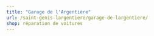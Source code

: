 ```yaml
---
title: "Garage de l'Argentière"
url: /saint-genis-largentiere/garage-de-largentiere/
shop: réparation de voitures
---
```

